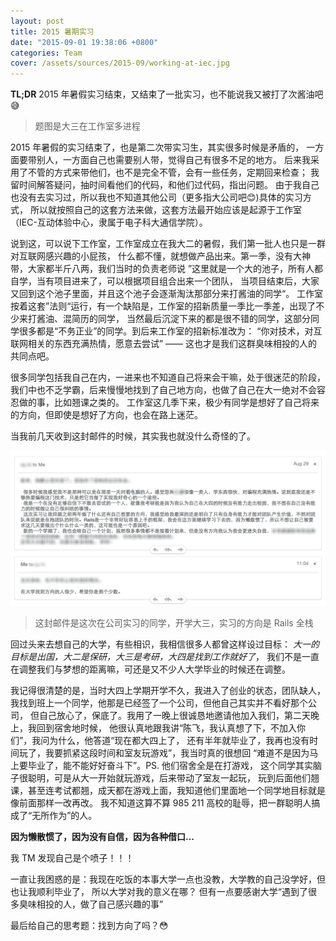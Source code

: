 ```yaml
---
layout: post
title: 2015 暑期实习
date: "2015-09-01 19:38:06 +0800"
categories: Team
cover: /assets/sources/2015-09/working-at-iec.jpg
---
```

**TL;DR**
2015 年暑假实习结束，又结束了一批实习，也不能说我又被打了次酱油吧😅

> 题图是大三在工作室多进程

2015 年暑假的实习结束了，也是第二次带实习生，其实很多时候是矛盾的，
一方面要带别人，一方面自己也需要别人带，觉得自己有很多不足的地方。
后来我采用了不管的方式来带他们，也不是完全不管，会有一些任务，定期回来检查；
我留时间解答疑问，抽时间看他们的代码，和他们过代码，指出问题。
由于我自己也没有去实习过，所以我也不知道其他公司（更多指大公司吧😊)具体的实习方式，
所以就按照自己的这套方法来做，这套方法最开始应该是起源于工作室（IEC-互动体验中心，隶属于电子科大通信学院）。

说到这，可以说下工作室，工作室成立在我大二的暑假，我们第一批人也只是一群对互联网感兴趣的小屁孩，
什么都不懂，就想做产品出来。第一季，没有大神带，大家都半斤八两，我们当时的负责老师说
”这里就是一个大的池子，所有人都自学，当有项目进来了，可以根据项目组合出来一个团队，
当项目结束后，大家又回到这个池子里面，并且这个池子会逐渐淘汰那部分来打酱油的同学“。
工作室按着这套”法则“运行，有一个缺陷是，工作室的招新质量一季比一季差，出现了不少来打酱油、混简历的同学，
当然最后沉淀下来的都是很不错的同学，这部分同学很多都是“不务正业”的同学。到后来工作室的招新标准改为：
“你对技术，对互联网相关的东西充满热情，愿意去尝试” —— 这也才是我们这群臭味相投的人的共同点吧。

很多同学包括我自己在内，一进来也不知道自己将来会干嘛，处于很迷茫的阶段，
我们中也不乏学霸，后来慢慢地找到了自己地方向，也做了自己在大一绝对不会容忍做的事，比如翘课之类的。
工作室这几季下来，极少有同学是想好了自己将来的方向，但即使是想好了方向，也会在路上迷茫。

当我前几天收到这封邮件的时候，其实我也就没什么奇怪的了。

![recruit-2015](/assets/sources/2015-09/recruit.png)

> 这封邮件是这次在公司实习的同学，开学大三，实习的方向是 Rails 全栈

回过头来去想自己的大学，有些相识，我相信很多人都曾这样设过目标：
*大一的目标是出国，大二是保研，大三是考研，大四是找到工作就好了*，
我们不是一直在调整我们与梦想的距离嘛，可还是又不少人大学毕业的时候还在调整。

我记得很清楚的是，当时大四上学期开学不久，我进入了创业的状态，团队缺人，
我找到班上一个同学，他那是已经签了一个公司，但他自己其实并不看好那个公司，
但自己放心了，保底了。我用了一晚上很诚恳地邀请他加入我们，第二天晚上，我回到宿舍地时候，
他很认真地跟我讲“陈飞，我认真想了下，不加入你们”，我问为什么，他答道“现在都大四上了，
还有半年就毕业了，我再也没有时间玩了，我要抓紧这段时间和室友玩游戏”，我当时真的很想回
“难道不是因为马上要毕业了，能不能好好奋斗下”。PS.  他们宿舍全是在打游戏，
这个同学其实脑子很聪明，可是从大一开始就玩游戏，后来带动了室友一起玩，
玩到后面他们翘课，甚至连考试都翘，成天都在游戏上面，我知道他们里面地一个同学地目标就是像前面那样一改再改。
我不知道这算不算 985 211 高校的耻辱，把一群聪明人搞成了“无所作为”的人。

**因为懒散惯了，因为没有自信，因为各种借口...**

我 TM 发现自己是个喷子！！！

一直让我困惑的是：我现在吃饭的本事大学一点也没教，大学教的自己没学好，但也让我顺利毕业了，
所以大学对我的意义在哪？ 但有一点要感谢大学“遇到了很多臭味相投的人，做了自己感兴趣的事”

最后给自己的思考题：找到方向了吗？😳

